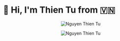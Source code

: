 # 👋  Hi, I'm Thien Tu from :vietnam:

<p align="center">
  <img src="https://github-readme-stats.vercel.app/api?username=thientu995&show_icons=true&include_all_commits=true&count_private=true&card_width=445" alt="Nguyen Thien Tu" />
</p>
<p align="center">
  <img src="https://github-readme-stats.vercel.app/api/top-langs/?username=thientu995&layout=compact&count_private=true&card_width=445" alt="Nguyen Thien Tu" />
</p>
